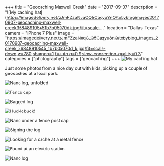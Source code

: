 +++
title = "Geocaching Maxwell Creek"
date = "2017-09-07"
description = "![My caching hat](https://imagedelivery.net/zJmFZzaNuqCQ5Caqyu8nQ/tobyblogimages20170907-geocaching-maxwell-creek368489105451b7b05070dk.jpg/fit=scale-..."
location = "Dallas, Texas"
camera = "iPhone 7 Plus"
image = "https://imagedelivery.net/zJmFZzaNuqC_Q5Caqyu8nQ/tobyblog_images_20170907-geocaching-maxwell-creek_36848910545_1b7b05070d_k.jpg/fit=scale-down,w=780,sharpen=1,f=auto,q=0.9,slow-connection-quality=0.3"
categories = ["photography"]
tags = ["geocaching"]
+++
![My caching hat](https://imagedelivery.net/zJmFZzaNuqC_Q5Caqyu8nQ/tobyblog_images_20170907-geocaching-maxwell-creek_36848910545_1b7b05070d_k.jpg/fit=scale-down,w=780,sharpen=1,f=auto,q=0.9,slow-connection-quality=0.3)
<!--more-->        

Just some photos from a nice day out with kids, picking up a couple of geocaches at a local park. 

![Nano log, unfolded](https://imagedelivery.net/zJmFZzaNuqC_Q5Caqyu8nQ/tobyblog_images_20170907-geocaching-maxwell-creek_36040011643_39b4ad9713_k.jpg/fit=scale-down,w=780,sharpen=1,f=auto,q=0.9,slow-connection-quality=0.3)

![Fence cap](https://imagedelivery.net/zJmFZzaNuqC_Q5Caqyu8nQ/tobyblog_images_20170907-geocaching-maxwell-creek_36014480414_af014c7326_k.jpg/fit=scale-down,w=780,sharpen=1,f=auto,q=0.9,slow-connection-quality=0.3)

![Bagged log](https://imagedelivery.net/zJmFZzaNuqC_Q5Caqyu8nQ/tobyblog_images_20170907-geocaching-maxwell-creek_36040010853_bd644b471e_k.jpg/fit=scale-down,w=780,sharpen=1,f=auto,q=0.9,slow-connection-quality=0.3)

![Hucklebuck!](https://imagedelivery.net/zJmFZzaNuqC_Q5Caqyu8nQ/tobyblog_images_20170907-geocaching-maxwell-creek_36709894201_e6d96dc145_k.jpg/fit=scale-down,w=780,sharpen=1,f=auto,q=0.9,slow-connection-quality=0.3)

![Nano under a fence post cap](https://imagedelivery.net/zJmFZzaNuqC_Q5Caqyu8nQ/tobyblog_images_20170907-geocaching-maxwell-creek_36678453902_3bd1ffc7a5_k.jpg/fit=scale-down,w=780,sharpen=1,f=auto,q=0.9,slow-connection-quality=0.3)

![Signing the log](https://imagedelivery.net/zJmFZzaNuqC_Q5Caqyu8nQ/tobyblog_images_20170907-geocaching-maxwell-creek_36452689660_03d2e329a1_k.jpg/fit=scale-down,w=780,sharpen=1,f=auto,q=0.9,slow-connection-quality=0.3)

![Looking for a cache at a metal fence](https://imagedelivery.net/zJmFZzaNuqC_Q5Caqyu8nQ/tobyblog_images_20170907-geocaching-maxwell-creek_36678453882_5e1b350a14_k.jpg/fit=scale-down,w=780,sharpen=1,f=auto,q=0.9,slow-connection-quality=0.3)

![Found at an electric station](https://imagedelivery.net/zJmFZzaNuqC_Q5Caqyu8nQ/tobyblog_images_20170907-geocaching-maxwell-creek_36678454322_c939008510_k.jpg/fit=scale-down,w=780,sharpen=1,f=auto,q=0.9,slow-connection-quality=0.3)

![Nano log](https://imagedelivery.net/zJmFZzaNuqC_Q5Caqyu8nQ/tobyblog_images_20170907-geocaching-maxwell-creek_36040011863_49bfd668bb_k.jpg/fit=scale-down,w=780,sharpen=1,f=auto,q=0.9,slow-connection-quality=0.3)
